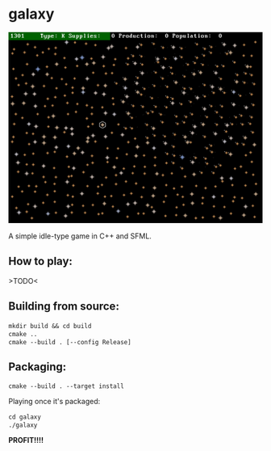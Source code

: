 # galaxy

![screenshot](screenshot.png)

A simple idle-type game in C++ and SFML.

## How to play:

\>TODO<

## Building from source:

```
mkdir build && cd build
cmake ..
cmake --build . [--config Release]
```

## Packaging:

```
cmake --build . --target install
```

Playing once it's packaged:
```
cd galaxy
./galaxy
```

**PROFIT!!!!**